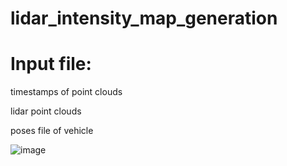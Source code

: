 # lidar_intensity_map_generation
# Input file:

timestamps of point clouds

lidar point clouds

poses file of vehicle

       
![image](https://github.com/li-mandy/lidar_intensity_map_generation/blob/main/img/lidar_intensity_map.gif)
